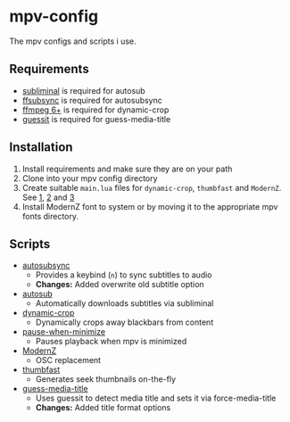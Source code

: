 # mpv-config

The mpv configs and scripts i use.

## Requirements

- [subliminal](https://github.com/Diaoul/subliminal) is required for autosub
- [ffsubsync](https://github.com/smacke/ffsubsync) is required for autosubsync
- [ffmpeg 6+](https://ffmpeg.org/) is required for dynamic-crop
- [guessit](https://github.com/guessit-io/guessit) is required for guess-media-title

## Installation

1. Install requirements and make sure they are on your path
2. Clone into your mpv config directory
3. Create suitable `main.lua` files for `dynamic-crop`, `thumbfast` and `ModernZ`. See [1](https://github.com/Ashyni/mpv-scripts/pull/27), [2](https://github.com/po5/thumbfast/pull/136) and [3](https://github.com/Samillion/ModernZ/issues/133)
4. Install ModernZ font to system or by moving it to the appropriate mpv fonts directory.

## Scripts

- [autosubsync](https://github.com/joaquintorres/autosubsync-mpv)
  - Provides a keybind (`n`) to sync subtitles to audio
  - **Changes:** Added overwrite old subtitle option
- [autosub](https://github.com/davidde/mpv-autosub)
  - Automatically downloads subtitles via subliminal
- [dynamic-crop](https://github.com/Ashyni/mpv-scripts)
  - Dynamically crops away blackbars from content
- [pause-when-minimize](https://github.com/mpv-player/mpv/blob/master/TOOLS/lua/pause-when-minimize.lua)
  - Pauses playback when mpv is minimized
- [ModernZ](https://github.com/Samillion/ModernZ)
  - OSC replacement
- [thumbfast](https://github.com/po5/thumbfast)
  - Generates seek thumbnails on-the-fly
- [guess-media-title](https://github.com/zenwarr/mpv-config/blob/master/scripts/guess-media-title.lua)
  - Uses guessit to detect media title and sets it via force-media-title
  - **Changes:** Added title format options
